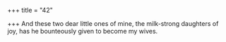+++
title = "42"

+++
And these two dear little ones of mine, the milk-strong daughters of joy, has he bounteously given to become my wives.